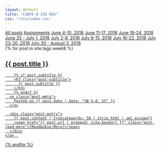 ```yaml
---
layout: default
title: "CSAFE @ ISU REU"
css: "/css/index.css"
---
```


<div class="list-filters">
  <a href="/reu18" class="list-filter">All posts</a>
  <a href="/reu18/assignments" class="list-filter">Assignments</a>
    <a href="/reu18/week1" class="list-filter">June 4-10, 2018</a>
  <a href="/reu18/week2" class="list-filter">June 11-17, 2018</a>
  <a href="/reu18/week3" class="list-filter">June 18-24, 2018</a>
  <a href="/reu18/week4" class="list-filter">June 25 - July 1, 2018</a>
  <a href="/reu18/week5" class="list-filter">July 2-8, 2018</a>
  <a href="/reu18/week6" class="list-filter">July 9-15, 2018</a>
  <a href="/reu18/week7" class="list-filter">July 16-22, 2018</a>
  <a href="/reu18/week8" class="list-filter filter-selected">July 23-30, 2018</a>
  <a href="/reu18/week9" class="list-filter">July 30 - August 3, 2018</a>
</div>

<div class="posts-list">
  {% for post in site.tags.week8 %}
  <article>
    <a class="post-preview" href="{{ post.url | prepend: site.baseurl }}">
	    <h2 class="post-title">{{ post.title }}</h2>
	
	    {% if post.subtitle %}
	    <h3 class="post-subtitle">
	      {{ post.subtitle }}
	    </h3>
	    {% endif %}
      <p class="post-meta">
        Posted on {{ post.date | date: "%B %-d, %Y" }}
      </p>

      <div class="post-entry">
        {{ post.content | truncatewords: 50 | strip_html | xml_escape}}
        <span href="{{ post.url | prepend: site.baseurl }}" class="post-read-more">[Read&nbsp;More]</span>
      </div>
    </a>  
   </article>
  {% endfor %}
</div>